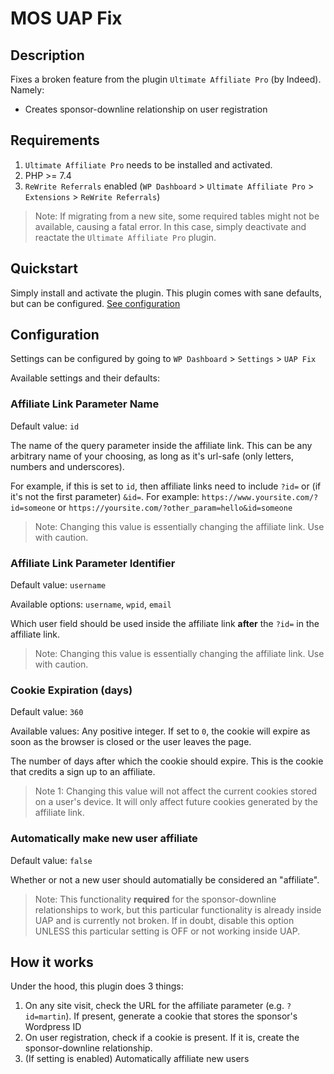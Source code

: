 # MOS UAP Fix

## Description

Fixes a broken feature from the plugin `Ultimate Affiliate Pro` (by Indeed). Namely:

- Creates sponsor-downline relationship on user registration

## Requirements

1. `Ultimate Affiliate Pro` needs to be installed and activated.
2. PHP >= 7.4
3. `ReWrite Referrals` enabled (`WP Dashboard` > `Ultimate Affiliate Pro` > `Extensions` > `ReWrite Referrals`)

> Note: If migrating from a new site, some required tables might not be available, causing a fatal error. In this case, simply deactivate and reactate the `Ultimate Affiliate Pro` plugin.

## Quickstart

Simply install and activate the plugin. This plugin comes with sane defaults, but can be configured. [See configuration](#configuration)

## Configuration

Settings can be configured by going to `WP Dashboard` > `Settings` > `UAP Fix`

Available settings and their defaults:

### Affiliate Link Parameter Name

Default value: `id`

The name of the query parameter inside the affiliate link. This can be any arbitrary name of your choosing, as long as it's url-safe (only letters, numbers and underscores).

For example, if this is set to `id`, then affiliate links need to include `?id=` or (if it's not the first parameter) `&id=`. For example: `https://www.yoursite.com/?id=someone` or `https://yoursite.com/?other_param=hello&id=someone`

> Note: Changing this value is essentially changing the affiliate link. Use with caution.

### Affiliate Link Parameter Identifier

Default value: `username`

Available options: `username`, `wpid`, `email`

Which user field should be used inside the affiliate link **after** the `?id=` in the affiliate link.

> Note: Changing this value is essentially changing the affiliate link. Use with caution.


### Cookie Expiration (days)

Default value: `360`

Available values: Any positive integer. If set to `0`, the cookie will expire as soon as the browser is closed or the user leaves the page.

The number of days after which the cookie should expire. This is the cookie that credits a sign up to an affiliate.

> Note 1: Changing this value will not affect the current cookies stored on a user's device. It will only affect future cookies generated by the affiliate link.

### Automatically make new user affiliate

Default value: `false`

Whether or not a new user should automatially be considered an "affiliate".

> Note: This functionality **required** for the sponsor-downline relationships to work, but this particular functionality is already inside UAP and is currently not broken.  If in doubt, disable this option UNLESS this particular setting is OFF or not working inside UAP.

## How it works

Under the hood, this plugin does 3 things:

1. On any site visit, check the URL for the affiliate parameter (e.g. `?id=martin`). If present, generate a cookie that stores the sponsor's Wordpress ID
2. On user registration, check if a cookie is present. If it is, create the sponsor-downline relationship.
3. (If setting is enabled) Automatically affiliate new users
